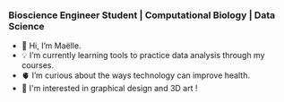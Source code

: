 ### Bioscience Engineer Student | Computational Biology | Data Science

- 👋 Hi, I’m Maëlle.
- 💡 I’m currently learning tools to practice data analysis through my courses.
- 🫀 I’m curious about the ways technology can improve health.
- 🎨 I'm interested in graphical design and 3D art !


<!---
MaelleCornec/MaelleCornec is a ✨ special ✨ repository because its `README.md` (this file) appears on your GitHub profile.
You can click the Preview link to take a look at your changes.
--->
